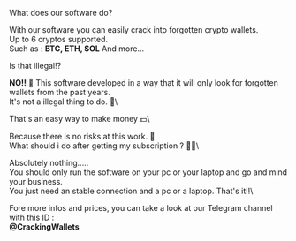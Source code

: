 What does our software do?

With our software you can easily crack into forgotten crypto wallets.\
Up to 6 cryptos supported.\
Such as : **BTC, ETH, SOL** And more...

Is that illegal⁉️

**NO!!** 🚫
This software developed in a way that it will only look for forgotten wallets from the past years. \
It's not a illegal thing to do. 💯\

That's an easy way to make money 💵\

Because there is no risks at this work. 🤑\
What should i do after getting my subscription ? 🤨🤔\

Absolutely nothing.....\
You should only run the software on your pc or your laptop and go and mind your business.\
You just need an stable connection and a pc or a laptop. That's it!!\

Fore more infos and prices, you can take a look at our Telegram channel with this ID : \
**@CrackingWallets**
